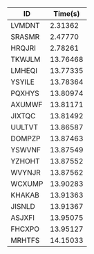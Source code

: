 |ID|Time(s)|
|-|-|
|LVMDNT|2.31362|
|SRASMR|2.47770|
|HRQJRI|2.78261|
|TKWJLM|13.76468|
|LMHEQI|13.77335|
|YSYILE|13.78364|
|PQXHYS|13.80974|
|AXUMWF|13.81171|
|JIXTQC|13.81492|
|UULTVT|13.86587|
|DOMPZP|13.87463|
|YSWVNF|13.87549|
|YZHOHT|13.87552|
|WVYNJR|13.87562|
|WCXUMP|13.90283|
|KHAKAB|13.91363|
|JISNLD|13.91367|
|ASJXFI|13.95075|
|FHCXPO|13.95127|
|MRHTFS|14.15033|
